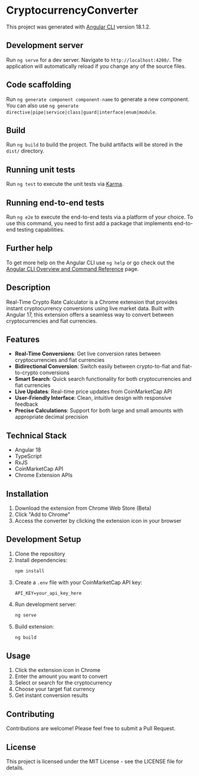 # CryptocurrencyConverter

This project was generated with [Angular CLI](https://github.com/angular/angular-cli) version 18.1.2.

## Development server

Run `ng serve` for a dev server. Navigate to `http://localhost:4200/`. The application will automatically reload if you change any of the source files.

## Code scaffolding

Run `ng generate component component-name` to generate a new component. You can also use `ng generate directive|pipe|service|class|guard|interface|enum|module`.

## Build

Run `ng build` to build the project. The build artifacts will be stored in the `dist/` directory.

## Running unit tests

Run `ng test` to execute the unit tests via [Karma](https://karma-runner.github.io).

## Running end-to-end tests

Run `ng e2e` to execute the end-to-end tests via a platform of your choice. To use this command, you need to first add a package that implements end-to-end testing capabilities.

## Further help

To get more help on the Angular CLI use `ng help` or go check out the [Angular CLI Overview and Command Reference](https://angular.dev/tools/cli) page.

## Description

Real-Time Crypto Rate Calculator is a Chrome extension that provides instant cryptocurrency conversions using live market data. Built with Angular 17, this extension offers a seamless way to convert between cryptocurrencies and fiat currencies.

## Features

- **Real-Time Conversions**: Get live conversion rates between cryptocurrencies and fiat currencies
- **Bidirectional Conversion**: Switch easily between crypto-to-fiat and fiat-to-crypto conversions
- **Smart Search**: Quick search functionality for both cryptocurrencies and fiat currencies
- **Live Updates**: Real-time price updates from CoinMarketCap API
- **User-Friendly Interface**: Clean, intuitive design with responsive feedback
- **Precise Calculations**: Support for both large and small amounts with appropriate decimal precision

## Technical Stack

- Angular 18 
- TypeScript
- RxJS
- CoinMarketCap API
- Chrome Extension APIs

## Installation

1. Download the extension from Chrome Web Store (Beta)
2. Click "Add to Chrome"
3. Access the converter by clicking the extension icon in your browser

## Development Setup

1. Clone the repository
2. Install dependencies:
   ```bash
   npm install
   ```
3. Create a `.env` file with your CoinMarketCap API key:
   ```
   API_KEY=your_api_key_here
   ```
4. Run development server:
   ```bash
   ng serve
   ```
5. Build extension:
   ```bash
   ng build
   ```

## Usage

1. Click the extension icon in Chrome
2. Enter the amount you want to convert
3. Select or search for the cryptocurrency
4. Choose your target fiat currency
5. Get instant conversion results

## Contributing

Contributions are welcome! Please feel free to submit a Pull Request.

## License

This project is licensed under the MIT License - see the LICENSE file for details.

